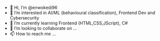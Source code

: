 - 👋 Hi, I’m @enwokedi96
- 👀 I’m interested in AI/ML (behavioural classification), Frontend Dev and Cybersecurity
- 🌱 I’m currently learning Frontend (HTML,CSS,JScript), C#
- 💞️ I’m looking to collaborate on ...
- 📫 How to reach me ...

<!---
enwokedi96/enwokedi96 is a ✨ special ✨ repository because its `README.md` (this file) appears on your GitHub profile.
You can click the Preview link to take a look at your changes.
--->
